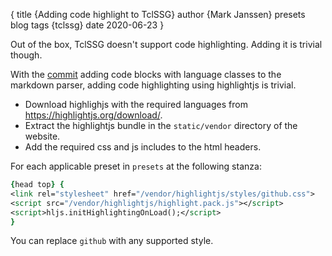 {
    title {Adding code highlight to TclSSG}
    author {Mark Janssen}
    presets blog
    tags {tclssg}
    date 2020-06-23
}

Out of the box, TclSSG doesn't support code highlighting. Adding it is trivial though.


<!-- more -->

With the [commit](https://github.com/tclssg/tclssg/commit/ed131c09e2944bfd78766fdffed714afd43e06bb) adding code blocks with language classes to the markdown parser, adding code highlighting using highlightjs is trivial.

- Download highlighjs with the required languages from https://highlightjs.org/download/.
- Extract the highlightjs bundle in the `static/vendor` directory of the website.
- Add the required css and js includes to the html headers.

For each applicable preset in `presets` at the following stanza:

``` tcl
{head top} {
<link rel="stylesheet" href="/vendor/highlightjs/styles/github.css">
<script src="/vendor/highlightjs/highlight.pack.js"></script>
<script>hljs.initHighlightingOnLoad();</script>
}
```

You can replace `github` with any supported style.


